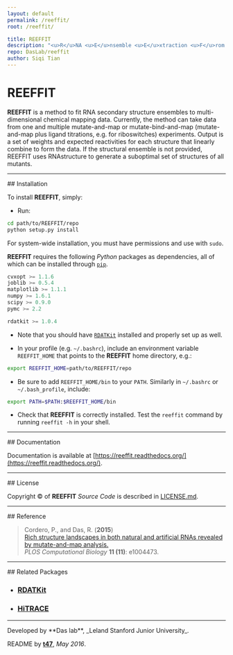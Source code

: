 ```yaml
---
layout: default
permalink: /reeffit/
root: /reeffit/

title: REEFFIT
description: "<u>R</u>NA <u>E</u>nsemble <u>E</u>xtraction <u>F</u>rom <u>F</u>ootprinting <u>I</u>nsights <u>T</u>echnique"
repo: DasLab/reeffit
author: Siqi Tian
---
```



# REEFFIT

**REEFFIT** is a method to fit RNA secondary structure ensembles to multi-dimensional chemical mapping data. Currently, the method can take data from one and multiple mutate-and-map or mutate-bind-and-map (mutate-and-map plus ligand titrations, e.g. for riboswitches) experiments. Output is a set of weights and expected reactivities for each structure that linearly combine to form the data. If the structural ensemble is not provided, REEFFIT uses RNAstructure to generate a suboptimal set of structures of all mutants.

<hr/>
## Installation

To install **REEFFIT**, simply:

* Run:

```bash
cd path/to/REEFFIT/repo
python setup.py install
```

For system-wide installation, you must have permissions and use with `sudo`.

**REEFFIT** requires the following *Python* packages as dependencies, all of which can be installed through [`pip`](https://pip.pypa.io/).

```js
cvxopt >= 1.1.6
joblib >= 0.5.4
matplotlib >= 1.1.1
numpy >= 1.6.1
scipy >= 0.9.0
pymc >= 2.2

rdatkit >= 1.0.4
```

* Note that you should have [`RDATKit`](/rdatkit) installed and properly set up as well.

* In your profile (e.g. `~/.bashrc`), include an environment variable `REEFFIT_HOME` that points to the **REEFFIT** home directory, e.g.:

```bash
export REEFFIT_HOME=path/to/REEFFIT/repo
```

* Be sure to add `REEFFIT_HOME/bin` to your `PATH`. Similarly in `~/.bashrc` or `~/.bash_profile`, include:

```bash
export PATH=$PATH:$REEFFIT_HOME/bin
```

* Check that **REEFFIT** is correctly installed. Test the `reeffit` command by running `reeffit -h` in your shell.

<hr/>
## Documentation

Documentation is available at [https://reeffit.readthedocs.org/](https://reeffit.readthedocs.org/).

<hr/>
## License

Copyright &copy; of **REEFFIT** _Source Code_ is described in [LICENSE.md](https://github.com/daslab/reeffit/blob/master/LICENSE.md).

<hr/>
## Reference

> Cordero, P., and Das, R. (**2015**)<br/>
>[Rich structure landscapes in both natural and artificial RNAs revealed by mutate-and-map analysis.](http://journals.plos.org/ploscompbiol/article?id=10.1371/journal.pcbi.1004473)<br/>
>*PLOS Computational Biology* **11 (11)**: e1004473.

<hr/>
## Related Packages

* ### [**RDATKit**](/rdatkit/)

* ### [**HiTRACE**](/hitrace/)

<hr/>
Developed by **Das lab**, _Leland Stanford Junior University_.

README by [**t47**](http://t47.io/), *May 2016*.

